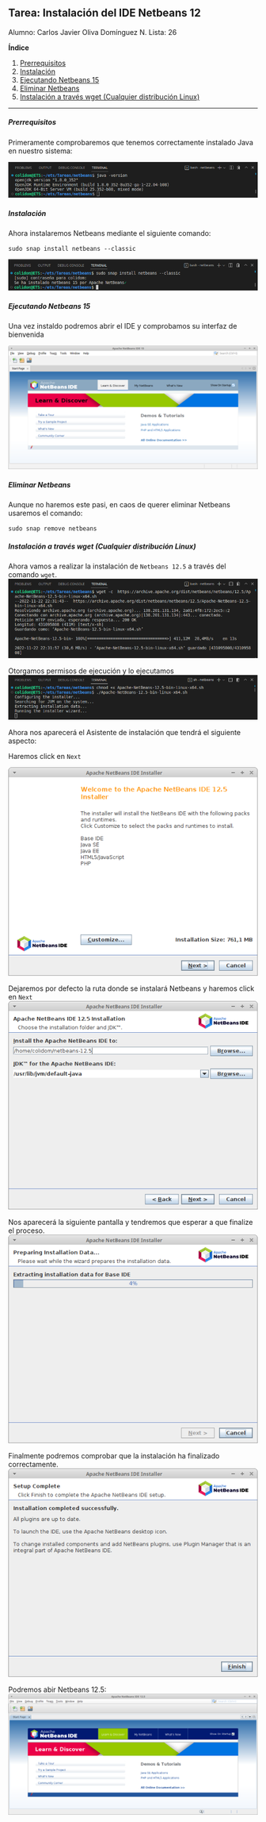 ## Tarea: Instalación del IDE Netbeans 12
Alumno: Carlos Javier Oliva Domínguez
N. Lista: 26

**Índice**

1. [Prerrequisitos](#id1)
2. [Instalación](#id2)
3. [Ejecutando Netbeans 15](#id3)
4. [Eliminar Netbeans](#id4)
5. [Instalación a través wget (Cualquier distribución Linux)](#id5)

---

##### Prerrequisitos <a name="id1"></a>
Primeramente comprobaremos que tenemos correctamente instalado Java en nuestro sistema:

![img](img/1_java-version.png)

##### Instalación <a name="id2"></a>
Ahora instalaremos Netbeans mediante el siguiente comando:
```
sudo snap install netbeans --classic
```

![img](img/2_install_netbeans.png)

##### Ejecutando Netbeans 15<a name="id3"></a>
Una vez instaldo podremos abrir el IDE y comprobamos su interfaz de bienvenida

![img](img/4_netbeans.png)


##### Eliminar Netbeans <a name="id4"></a>
Aunque no haremos este pasi, en caos de querer eliminar Netbeans usaremos el comando:

```
sudo snap remove netbeans
```

##### Instalación a través wget (Cualquier distribución Linux) <a name="id5"></a>

Ahora vamos a  realizar la instalación de `Netbeans 12.5` a través del comando `wget`.
![img](img/3_netbeans_12.png)

Otorgamos permisos de ejecución y lo ejecutamos
![img](img/4_chmod_install.png)

Ahora nos aparecerá el Asistente de instalación que tendrá el siguiente aspecto:

Haremos click en `Next`

![img](img/5_wizard_welc.png)

Dejaremos por defecto la ruta donde se instalará Netbeans y haremos click en `Next`
![img](img/6_install_path.png)

Nos aparecerá la siguiente pantalla y tendremos que esperar a que finalize el proceso.
![img](img/7_installing.png)

Finalmente podremos comprobar que la instalación ha finalizado correctamente.
![img](img/8_success_install.png)

Podremos abir Netbeans 12.5:
![img](img/9_netbeans125.png)